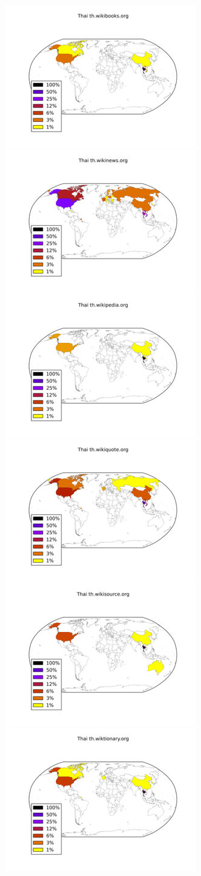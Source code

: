 ![](/images/Thai-th.wikibooks.org.png)
![](/images/Thai-th.wikinews.org.png)
![](/images/Thai-th.wikipedia.org.png)
![](/images/Thai-th.wikiquote.org.png)
![](/images/Thai-th.wikisource.org.png)
![](/images/Thai-th.wiktionary.org.png)
